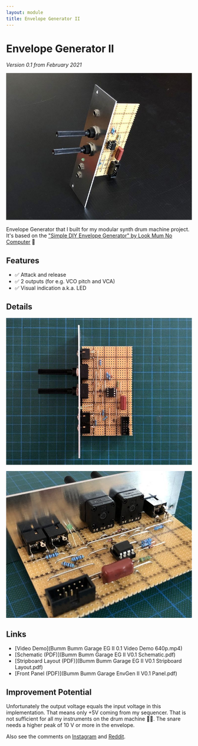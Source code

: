 ```yaml
---
layout: module
title: Envelope Generator II
---
```


# Envelope Generator II

*Version 0.1 from February 2021*

![](150886302_121161163246069_6775219902744277767_n.jpg)

Envelope Generator that I built for my modular synth drum machine project. It's based on the ["Simple DIY Envelope Generator" by Look Mum No Computer](https://www.lookmumnocomputer.com/simple-envelope-generator) 🥳

## Features

* ✅ Attack and release
* ✅ 2 outputs (for e.g. VCO pitch and VCA)
* ✅ Visual indication a.k.a. LED

## Details

![](150686505_1061008931049450_3967264325330952442_n.jpg)

![](150666393_1599602423762275_3366800752116408752_n.jpg)

## Links

* [Video Demo](Bumm Bumm Garage EG II 0.1 Video Demo 640p.mp4)
* [Schematic (PDF)](Bumm Bumm Garage EG II V0.1 Schematic.pdf)
* [Stripboard Layout (PDF)](Bumm Bumm Garage EG II V0.1 Stripboard Layout.pdf)
* [Front Panel (PDF)](Bumm Bumm Garage EnvGen II V0.1 Panel.pdf)

## Improvement Potential

Unfortunately the output voltage equals the input voltage in this implementation. That means only +5V coming from my sequencer. That is not sufficient for all my instruments on the drum machine 🤷‍♂️. The snare needs a higher peak of 10 V or more in the envelope.

Also see the comments on [Instagram](https://www.instagram.com/p/CLZmitlh9HO/) and [Reddit](https://www.reddit.com/r/synthdiy/comments/llymt2/envelope_generator_ar_in_eurorack_format_on/).